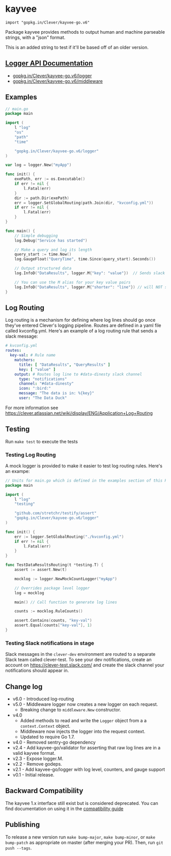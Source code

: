 # kayvee
```golang
import "gopkg.in/Clever/kayvee-go.v6"
```

Package kayvee provides methods to output human and machine parseable strings,
with a "json" format.

This is an added string to test if it'll be based off of an older version.

## [Logger API Documentation](./logger)

* [gopkg.in/Clever/kayvee-go.v6/logger](https://godoc.org/gopkg.in/Clever/kayvee-go.v6/logger)
* [gopkg.in/Clever/kayvee-go.v6/middleware](https://godoc.org/gopkg.in/Clever/kayvee-go.v6/middleware)

## Examples

```go
// main.go
package main

import (
    l "log"
    "os"
    "path"
    "time"

    "gopkg.in/Clever/kayvee-go.v6/logger"
)

var log = logger.New("myApp")

func init() {
    exePath, err := os.Executable()
    if err != nil {
        l.Fatal(err)
    }
    dir := path.Dir(exePath)
    err = logger.SetGlobalRouting(path.Join(dir, "kvconfig.yml"))
    if err != nil {
        l.Fatal(err)
    }
}

func main() {
    // Simple debugging
    log.Debug("Service has started")

    // Make a query and log its length
    query_start := time.Now()
    log.GaugeFloat("QueryTime", time.Since(query_start).Seconds())

    // Output structured data
    log.InfoD("DataResults", logger.M{"key": "value"})  // Sends slack message (see Log Routing)

    // You can use the M alias for your key value pairs
    log.InfoD("DataResults", logger.M{"shorter": "line"}) // will NOT send slack message
}
```

## Log Routing

Log routing is a mechanism for defining where log lines should go once they've entered Clever's logging pipeline.   Routes are defined in a yaml file called kvconfig.yml.  Here's an example of a log routing rule that sends a slack message:

```yaml
# kvconfig.yml
routes:
  key-val: # Rule name
    matchers:
      title: [ "DataResults", "QueryResults" ]
      key: [ "value" ]
    output: # Routes log line to #data-dinesty slack channel
      type: "notifications"
      channel: "#data-dinesty"
      icon: ":bird:"
      message: "The data is in: %{key}"
      user: "The Data Duck"
```

For more information see https://clever.atlassian.net/wiki/display/ENG/Application+Log+Routing

## Testing

Run `make test` to execute the tests

### Testing Log Routing

A mock logger is provided to make it easier to test log routing rules.  Here's an exampe:

```go
// Units for main.go which is defined in the examples section of this README
package main

import (
    l "log"
    "testing"

    "github.com/stretchr/testify/assert"
    "gopkg.in/Clever/kayvee-go.v6/logger"
)

func init() {
    err := logger.SetGlobalRouting("./kvconfig.yml")
    if err != nil {
        l.Fatal(err)
    }
}

func TestDataResultsRouting(t *testing.T) {
    assert := assert.New(t)

    mocklog := logger.NewMockCountLogger("myApp")

    // Overrides package level logger
    log = mocklog

    main() // Call function to generate log lines

    counts := mocklog.RuleCounts()

    assert.Contains(counts, "key-val")
    assert.Equal(counts["key-val"], 1)
}
```

### Testing Slack notifications in stage

Slack messages in the `clever-dev` environment are routed to a separate Slack team called clever-test. To see your dev notifications, create an account on https://clever-test.slack.com/ and create the slack channel your notifications should appear in.


## Change log

- v6.0 - Introduced log-routing
- v5.0 - Middleware logger now creates a new logger on each request.
  - Breaking change to `middleware.New` constructor.
- v4.0
  - Added methods to read and write the `Logger` object from a a `context.Context` object.
  - Middleware now injects the logger into the request context.
  - Updated to require Go 1.7.
- v4.0 - Removed sentry-go dependency
- v2.4 - Add kayvee-go/validator for asserting that raw log lines are in a valid kayvee format.
- v2.3 - Expose logger.M.
- v2.2 - Remove godeps.
- v2.1 - Add kayvee-go/logger with log level, counters, and gauge support
- v0.1 - Initial release.

## Backward Compatibility

The kayvee 1.x interface still exist but is considered deprecated. You can find documentation on using it in the [compatibility guide](./compatibility.md)

## Publishing

To release a new version run `make bump-major`, `make bump-minor`, or `make
bump-patch` as appropriate on master (after merging your PR). Then, run `git
push --tags`.
